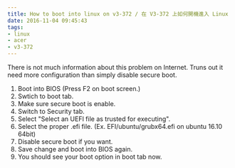 ```yaml
---
title: How to boot into linux on v3-372 / 在 V3-372 上如何開機進入 Linux
date: 2016-11-04 09:45:43
tags: 
- linux
- acer
- v3-372
---
```

There is not much information about this problem on Internet. Truns out it need more configuration than simply disable secure boot.

1. Boot into BIOS (Press F2 on boot screen.)
2. Swtich to boot tab.
3. Make sure secure boot is enable.
4. Switch to Security tab.
5. Select "Select an UEFI file as trusted for executing".
6. Select the proper .efi file. (Ex. EFI/ubuntu/grubx64.efi on ubuntu 16.10 64bit)
7. Disable secure boot if you want.
8. Save change and boot into BIOS again.
9. You should see your boot option in boot tab now.
